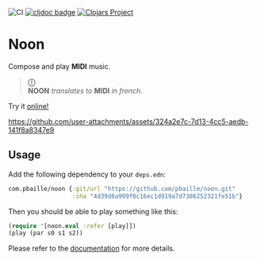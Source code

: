 ![CI](https://img.shields.io/github/actions/workflow/status/pbaille/noon/test.yml?style=flat-square&branch=main)
[![cljdoc badge](https://cljdoc.org/badge/org.clojars.pbaille/noon)](https://cljdoc.org/d/org.clojars.pbaille/noon)
[![Clojars Project](https://img.shields.io/clojars/v/com.pbaille/noon.svg?include_prereleases)](https://clojars.org/com.pbaille/noon)

# Noon


Compose and play **MIDI** music.

> **ⓘ**  
> **NOON** *translates to* **MIDI** *in french*.

Try it [online!](https://pbaille.github.io/noon/)

https://github.com/user-attachments/assets/324a2e7c-7d13-4cc5-aedb-141f8a8347e9

## Usage 

Add the following dependency to your `deps.edn`:

``` clojure
com.pbaille/noon {:git/url "https://github.com/pbaille/noon.git"
                  :sha "4d39d8a999f0c16ec1d919a7d7386252321fe51b"}
```

Then you should be able to play something like this:

``` clojure
(require '[noon.eval :refer [play]])
(play (par s0 s1 s2))
```

Please refer to the [documentation](https://pbaille.github.io/noon/) for more details.
